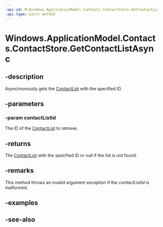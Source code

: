 ```yaml
---
-api-id: M:Windows.ApplicationModel.Contacts.ContactStore.GetContactListAsync(System.String)
-api-type: winrt method
---
```


<!-- Method syntax
public Windows.Foundation.IAsyncOperation<Windows.ApplicationModel.Contacts.ContactList> GetContactListAsync(System.String contactListId)
-->

# Windows.ApplicationModel.Contacts.ContactStore.GetContactListAsync

## -description
Asynchronously gets the [ContactList](contactlist.md) with the specified ID.

## -parameters
### -param contactListId
The ID of the [ContactList](contactlist.md) to retrieve.

## -returns
The [ContactList](contactlist.md) with the specified ID or null if the list is not found.

## -remarks
This method throws an invalid argument exception if the *contactListId* is malformed.

## -examples

## -see-also
